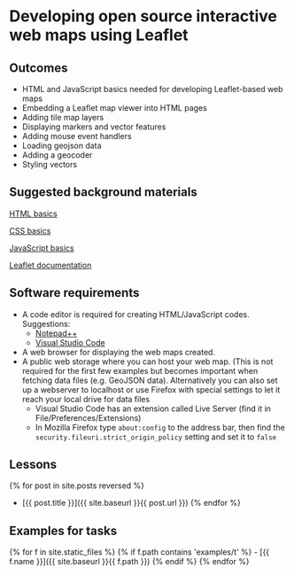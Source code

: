 # Developing open source interactive web maps using Leaflet

## Outcomes
- HTML and JavaScript basics needed for developing Leaflet-based web maps
- Embedding a Leaflet map viewer into HTML pages
- Adding tile map layers
- Displaying markers and vector features
- Adding mouse event handlers
- Loading geojson data
- Adding a geocoder
- Styling vectors

## Suggested background materials
[HTML basics](https://www.w3schools.com/html/)

[CSS basics](https://www.w3schools.com/css/)

[JavaScript basics](https://www.w3schools.com/js/)

[Leaflet documentation](https://leafletjs.com/)

## Software requirements
- A code editor is required for creating HTML/JavaScript codes. Suggestions:
    - [Notepad++](https://notepad-plus-plus.org/)
    - [Visual Studio Code](https://code.visualstudio.com/)
- A web browser for displaying the web maps created.
- A public web storage where you can host your web map. (This is not required for the first few examples but becomes important when fetching data files (e.g. GeoJSON data). Alternatively you can also set up a webserver to localhost or use Firefox with special settings to let it reach your local drive for data files
    - Visual Studio Code has an extension called Live Server (find it in File/Preferences/Extensions)
    - In Mozilla Firefox type ```about:config``` to the address bar, then find the ```security.fileuri.strict_origin_policy``` setting and set it to ```false```

## Lessons
{% for post in site.posts reversed %}
 - [{{ post.title }}]({{ site.baseurl }}{{ post.url }})
{% endfor %}

## Examples for tasks
{% for f in site.static_files %}
{% if f.path contains 'examples/t' %} - [{{ f.name }}]({{ site.baseurl }}{{ f.path }})
{% endif %}
{% endfor %}

